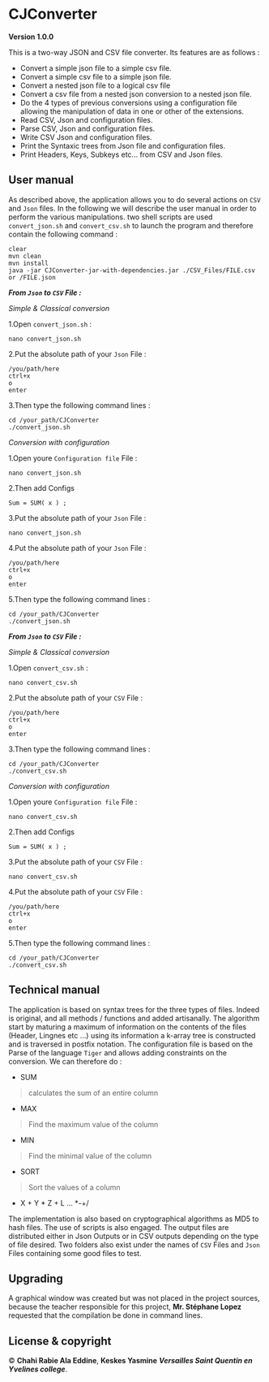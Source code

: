 # CJConverter 

**Version 1.0.0**

This is a two-way JSON and CSV file converter. 
Its features are as follows :

* Convert a simple json file to a simple csv file.
* Convert a simple csv file to a simple json file.
* Convert a nested json file to a logical csv file
* Convert a csv file from a nested json conversion to a nested json file.
* Do the 4 types of previous conversions using a configuration file allowing the manipulation of data in one or other of the extensions.
* Read CSV, Json and configuration files.
* Parse CSV, Json and configuration files.
* Write CSV Json and configuration files.
* Print the Syntaxic trees from Json file and configuration files.
* Print Headers, Keys, Subkeys etc... from CSV and Json files.



## User manual

As described above, the application allows you to do several actions on `CSV` and `Json` files. In the following we will describe the user manual in order to perform the various manipulations. two shell scripts are used `convert_json.sh` and `convert_csv.sh` to launch the program and therefore contain the following command :

```
clear
mvn clean
mvn install
java -jar CJConverter-jar-with-dependencies.jar ./CSV_Files/FILE.csv or /FILE.json
```

***From `Json` to `CSV` File :***

*Simple & Classical conversion*

1.Open `convert_json.sh` :

```
nano convert_json.sh
```
2.Put the absolute path of your `Json` File :
```
/you/path/here
ctrl+x
o
enter
```
3.Then type the following command lines :

```
cd /your_path/CJConverter
./convert_json.sh
```

*Conversion with configuration*

1.Open youre `Configuration file` File :
```
nano convert_json.sh
```
2.Then add Configs

```
Sum = SUM( x ) ;
```

3.Put the absolute path of your `Json` File :

```
nano convert_json.sh
```
4.Put the absolute path of your `Json` File :
```
/you/path/here
ctrl+x
o
enter
```
5.Then type the following command lines :

```
cd /your_path/CJConverter
./convert_json.sh
```
***From `Json` to `CSV` File :***

*Simple & Classical conversion*

1.Open `convert_csv.sh` :
```
nano convert_csv.sh
```
2.Put the absolute path of your `CSV` File :
```
/you/path/here
ctrl+x
o
enter
```
3.Then type the following command lines :

```
cd /your_path/CJConverter
./convert_csv.sh
```
*Conversion with configuration*

1.Open youre `Configuration file` File :
```
nano convert_csv.sh
```
2.Then add Configs

```
Sum = SUM( x ) ;
```

3.Put the absolute path of your `CSV` File :

```
nano convert_csv.sh
```
4.Put the absolute path of your `CSV` File :
```
/you/path/here
ctrl+x
o
enter
```
5.Then type the following command lines :

```
cd /your_path/CJConverter
./convert_csv.sh
```

## Technical manual 

The application is based on syntax trees for the three types of files. Indeed is original, and all methods / functions and added artisanally. The algorithm start by maturing a maximum of information on the contents of the files (Header, Lingnes etc ...) using its information a k-array tree is constructed and is traversed in postfix notation. The configuration file is based on the Parse of the language `Tiger` and allows adding constraints on the conversion. We can therefore do :

* SUM 
> calculates the sum of an entire column
* MAX
> Find the maximum value of the column
* MIN
> Find the minimal value of the column
* SORT
> Sort the values of a column
* X + Y * Z + L ... *-+/


The implementation is also based on cryptographical algorithms as MD5 to hash files. The use of scripts is also engaged.
The output files are distributed either in Json Outputs or in CSV outputs depending on the type of file desired. Two folders also exist under the names of `CSV` Files and `Json` Files containing some good files to test.

## Upgrading

A graphical window was created but was not placed in the project sources, because the teacher responsible for this project, **Mr. Stéphane Lopez** requested that the compilation be done in command lines.

## License & copyright

© **Chahi Rabie Ala Eddine**, **Keskes Yasmine** ***Versailles Saint Quentin en Yvelines college***.

